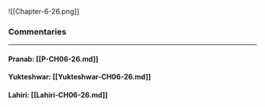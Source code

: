 ![[Chapter-6-26.png]]

### Commentaries

---

#### Pranab: [[P-CH06-26.md]]

#### Yukteshwar: [[Yukteshwar-CH06-26.md]]

#### Lahiri: [[Lahiri-CH06-26.md]]
